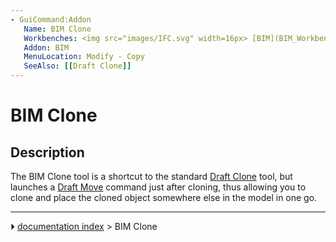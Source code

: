 ```yaml
---
- GuiCommand:Addon
   Name: BIM Clone
   Workbenches: <img src="images/IFC.svg" width=16px> [BIM](BIM_Workbench.md)
   Addon: BIM
   MenuLocation: Modify - Copy
   SeeAlso: [[Draft Clone]]
---
```


# BIM Clone

## Description

The BIM Clone tool is a shortcut to the standard [Draft Clone](Draft_Clone.md) tool, but launches a [Draft Move](Draft_Move.md) command just after cloning, thus allowing you to clone and place the cloned object somewhere else in the model in one go.



---
⏵ [documentation index](../README.md) > BIM Clone
